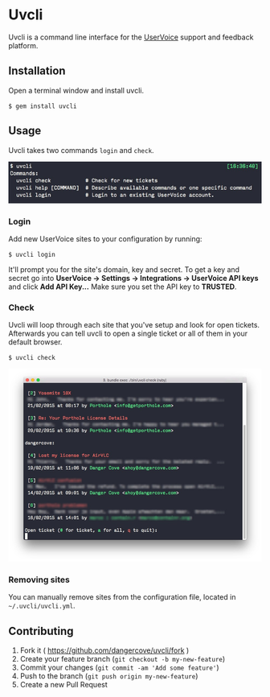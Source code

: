 # Uvcli

Uvcli is a command line interface for the [UserVoice](https://www.uservoice.com) support and feedback platform.

## Installation

Open a terminal window and install uvcli.

    $ gem install uvcli

## Usage

Uvcli takes two commands `login` and `check`.

![Uvcli commands](https://github.com/dangercove/uvcli/raw/master/screenshots/commands.jpg)

### Login

Add new UserVoice sites to your configuration by running:

    $ uvcli login

It'll prompt you for the site's domain, key and secret. To get a key and secret go into __UserVoice &rarr; Settings &rarr; Integrations &rarr; UserVoice API keys__ and click __Add API Key...__ Make sure you set the API key to __TRUSTED__.

### Check

Uvcli will loop through each site that you've setup and look for open tickets. Afterwards you can tell uvcli to open a single ticket or all of them in your default browser.

    $ uvcli check 

![Uvcli tickets](https://github.com/dangercove/uvcli/raw/master/screenshots/tickets.jpg)

### Removing sites

You can manually remove sites from the configuration file, located in `~/.uvcli/uvcli.yml`.

## Contributing

1. Fork it ( https://github.com/dangercove/uvcli/fork )
2. Create your feature branch (`git checkout -b my-new-feature`)
3. Commit your changes (`git commit -am 'Add some feature'`)
4. Push to the branch (`git push origin my-new-feature`)
5. Create a new Pull Request
